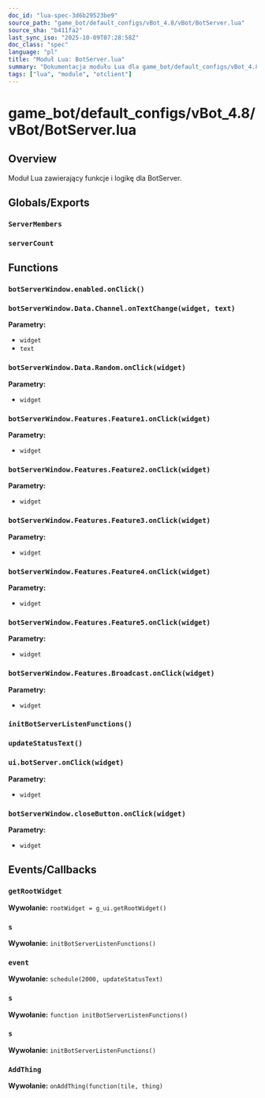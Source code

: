 ```yaml
---
doc_id: "lua-spec-3d6b29523be9"
source_path: "game_bot/default_configs/vBot_4.8/vBot/BotServer.lua"
source_sha: "b411fa2"
last_sync_iso: "2025-10-09T07:28:58Z"
doc_class: "spec"
language: "pl"
title: "Moduł Lua: BotServer.lua"
summary: "Dokumentacja modułu Lua dla game_bot/default_configs/vBot_4.8/vBot/BotServer.lua"
tags: ["lua", "module", "otclient"]
---
```


# game_bot/default_configs/vBot_4.8/vBot/BotServer.lua

## Overview

Moduł Lua zawierający funkcje i logikę dla BotServer.

## Globals/Exports

### `ServerMembers`

### `serverCount`

## Functions

### `botServerWindow.enabled.onClick()`

### `botServerWindow.Data.Channel.onTextChange(widget, text)`

**Parametry:**

- `widget`
- `text`

### `botServerWindow.Data.Random.onClick(widget)`

**Parametry:**

- `widget`

### `botServerWindow.Features.Feature1.onClick(widget)`

**Parametry:**

- `widget`

### `botServerWindow.Features.Feature2.onClick(widget)`

**Parametry:**

- `widget`

### `botServerWindow.Features.Feature3.onClick(widget)`

**Parametry:**

- `widget`

### `botServerWindow.Features.Feature4.onClick(widget)`

**Parametry:**

- `widget`

### `botServerWindow.Features.Feature5.onClick(widget)`

**Parametry:**

- `widget`

### `botServerWindow.Features.Broadcast.onClick(widget)`

**Parametry:**

- `widget`

### `initBotServerListenFunctions()`

### `updateStatusText()`

### `ui.botServer.onClick(widget)`

**Parametry:**

- `widget`

### `botServerWindow.closeButton.onClick(widget)`

**Parametry:**

- `widget`

## Events/Callbacks

### `getRootWidget`

**Wywołanie:** `rootWidget = g_ui.getRootWidget()`

### `s`

**Wywołanie:** `initBotServerListenFunctions()`

### `event`

**Wywołanie:** `schedule(2000, updateStatusText)`

### `s`

**Wywołanie:** `function initBotServerListenFunctions()`

### `s`

**Wywołanie:** `initBotServerListenFunctions()`

### `AddThing`

**Wywołanie:** `onAddThing(function(tile, thing)`
